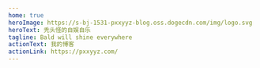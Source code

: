 ```yaml
---
home: true
heroImage: https://s-bj-1531-pxxyyz-blog.oss.dogecdn.com/img/logo.svg
heroText: 秃头怪的自娱自乐
tagline: Bald will shine everywhere
actionText: 我的博客
actionLink: https://pxxyyz.com/
---
```

<Footer/>

<style lang="stylus">
.description
  font-family 'Edo-SZ', monospace !important
  background-image linear-gradient(-225deg, #EFDC05 0%, #30A9DE 48%, #090707 100%)
  -webkit-background-clip text
  -webkit-text-fill-color transparent
  font-weight 800
</style>